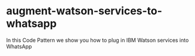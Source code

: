# augment-watson-services-to-whatsapp
In this Code Pattern we show you how to plug in IBM Watson services into WhatsApp
